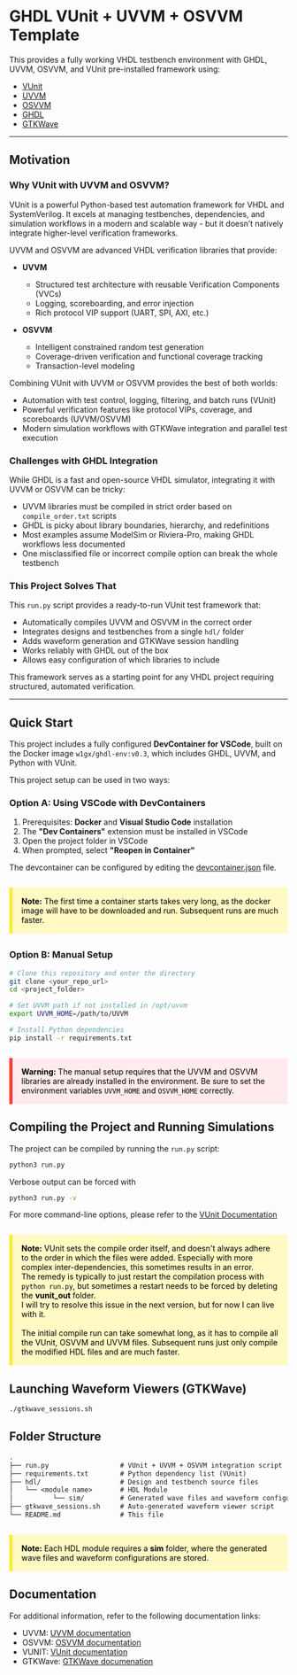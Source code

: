 # GHDL VUnit + UVVM + OSVVM Template

This provides a fully working VHDL testbench environment with GHDL, UVVM, OSVVM, and VUnit pre-installed framework using:

- [VUnit](https://vunit.github.io/)
- [UVVM](https://uvvm.org/)
- [OSVVM](https://osvvm.org/)
- [GHDL](https://ghdl.github.io/ghdl/)
- [GTKWave](http://gtkwave.sourceforge.net/)

---

## Motivation

### Why VUnit with UVVM and OSVVM?

VUnit is a powerful Python-based test automation framework for VHDL and SystemVerilog. It excels at managing testbenches, dependencies, and simulation workflows in a modern and scalable way - but it doesn’t natively integrate higher-level verification frameworks.

UVVM and OSVVM are advanced VHDL verification libraries that provide:

- **UVVM**
  - Structured test architecture with reusable Verification Components (VVCs)
  - Logging, scoreboarding, and error injection
  - Rich protocol VIP support (UART, SPI, AXI, etc.)

- **OSVVM**
  - Intelligent constrained random test generation
  - Coverage-driven verification and functional coverage tracking
  - Transaction-level modeling

Combining VUnit with UVVM or OSVVM provides the best of both worlds:

- Automation with test control, logging, filtering, and batch runs (VUnit)
- Powerful verification features like protocol VIPs, coverage, and scoreboards (UVVM/OSVVM)
- Modern simulation workflows with GTKWave integration and parallel test execution

### Challenges with GHDL Integration

While GHDL is a fast and open-source VHDL simulator, integrating it with UVVM or OSVVM can be tricky:

- UVVM libraries must be compiled in strict order based on `compile_order.txt` scripts
- GHDL is picky about library boundaries, hierarchy, and redefinitions
- Most examples assume ModelSim or Riviera-Pro, making GHDL workflows less documented
- One misclassified file or incorrect compile option can break the whole testbench

### This Project Solves That

This `run.py` script provides a ready-to-run VUnit test framework that:

- Automatically compiles UVVM and OSVVM in the correct order
- Integrates designs and testbenches from a single `hdl/` folder
- Adds waveform generation and GTKWave session handling
- Works reliably with GHDL out of the box
- Allows easy configuration of which libraries to include

This framework serves as a starting point for any VHDL project requiring structured, automated verification.

---

## Quick Start

This project includes a fully configured **DevContainer for VSCode**, built on the Docker image `w1gx/ghdl-env:v0.3`, which includes GHDL, UVVM, and Python with VUnit.  

This project setup can be used in two ways:

### Option A: Using VSCode with DevContainers

1. Prerequisites: **Docker** and **Visual Studio Code** installation
2. The **"Dev Containers"** extension must be installed in VSCode
3. Open the project folder in VSCode
4. When prompted, select **"Reopen in Container"**

The devcontainer can be configured by editing the [devcontainer.json](./.devcontainer/devcontainer.json) file.

<div style="background-color: #fff9c4; border-left: 6px solid #ffeb3b; color: #000; padding: 16px; margin: 2em 0;">
  <strong>Note:</strong> The first time a container starts takes very long, as the docker image will have to be downloaded and run. Subsequent runs are much faster.
</div>  

### Option B: Manual Setup

```sh
# Clone this repository and enter the directory
git clone <your_repo_url>
cd <project_folder>

# Set UVVM path if not installed in /opt/uvvm
export UVVM_HOME=/path/to/UVVM

# Install Python dependencies
pip install -r requirements.txt
```

<div style="background-color: #ffebee; border-left: 6px solid #f44336; color: #000; padding: 16px; margin: 2em 0;">
  <strong>Warning:</strong> The manual setup requires that the UVVM and OSVVM libraries are already installed in the environment. Be sure to set the environment variables <code>UVVM_HOME</code> and <code>OSVVM_HOME</code> correctly.
</div>

## Compiling the Project and Running Simulations

The project can be compiled by running the `run.py` script:

```sh
python3 run.py
```

Verbose output can be forced with

```sh
python3 run.py -v
```

For more command-line options, please refer to the [VUnit Documentation](https://vunit.github.io/cli.html)

<div style="background-color: #fff9c4; border-left: 6px solid #ffeb3b; color: #000; padding: 16px; margin: 2em 0;">
<strong>Note:</strong> VUnit sets the compile order itself, and doesn't always adhere to the order in which the files were added. Especially with more complex inter-dependencies, this sometimes results in an error.<br>
The remedy is typically to just restart the compilation process with <code>python run.py</code>, but sometimes a restart needs to be forced by deleting the <strong>vunit_out</strong> folder.
<br>
I will try to resolve this issue in the next version, but for now I can live with it.
<br><br>
The initial compile run can take somewhat long, as it has to compile all the VUnit, OSVVM and UVVM files. Subsequent runs just only compile the modified HDL files and are much faster.
</div>

## Launching Waveform Viewers (GTKWave)

```sh
./gtkwave_sessions.sh
```

## Folder Structure

```txt
.
├── run.py                  # VUnit + UVVM + OSVVM integration script
├── requirements.txt        # Python dependency list (VUnit)
├── hdl/                    # Design and testbench source files
│   └── <module name>       # HDL Module
│          └── sim/         # Generated wave files and waveform configurations
├── gtkwave_sessions.sh     # Auto-generated waveform viewer script
└── README.md               # This file
```

<div style="background-color: #fff9c4; border-left: 6px solid #ffeb3b; color: #000; padding: 16px; margin: 2em 0;">
<strong>Note:</strong> Each HDL module requires a <strong>sim</strong> folder, where the generated wave files and waveform configurations are stored.
</div>

## Documentation

For additional information, refer to the following documentation links:

- UVVM: [UVVM documentation](https://uvvm.github.io/)
- OSVVM: [OSVVM documentation](https://github.com/OSVVM/Documentation)
- VUNIT: [VUnit documentation](https://vunit.github.io/)
- GTKWave: [GTKWave documenation](https://gtkwave.sourceforge.net/gtkwave.pdf)
